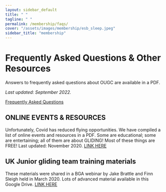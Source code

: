 ```yaml
---
layout: sidebar_default
title: " "
tagline: " "
permalink: /membership/faqs/
cover: "/assets/images/membership/esb_sleep.jpeg"
sidebar_title: "membership"
---
```


<title>FAQs & Resources - OUGC</title>

# Frequently Asked Questions & Other Resources 
Answers to frequently asked questions about OUGC are available in a PDF. 

*Last updated: September 2022.*

<div class="home-button-wrapper">
  <a href="/assets/documents/membership/OUGC_FAQ.pdf" class="big-button">Frequently Asked Questions</a>
</div>

## ONLINE EVENTS & RESOURCES
Unfortunately, Covid has reduced flying opportunities. We have compiled a list of online events and resources in a PDF. Some are educational; some are entertaining; all of them are about GLIDING!  Most of these things are FREE! Last updated: November 2020. [LINK HERE](/assets/documents/membership/Gliding%20Virtual%20Events%20Published%202020-11-02.pdf)

## UK Junior gliding team training materials
These materials were shared in a BGA webinar by Jake Brattle and Finn Sleigh held in March 2020. Lots of advanced material available in this Google Drive. [LINK HERE](https://drive.google.com/drive/folders/1GQf3C_27gMvJtXtnpHWDK5QHs0HTHB11?usp=sharing)